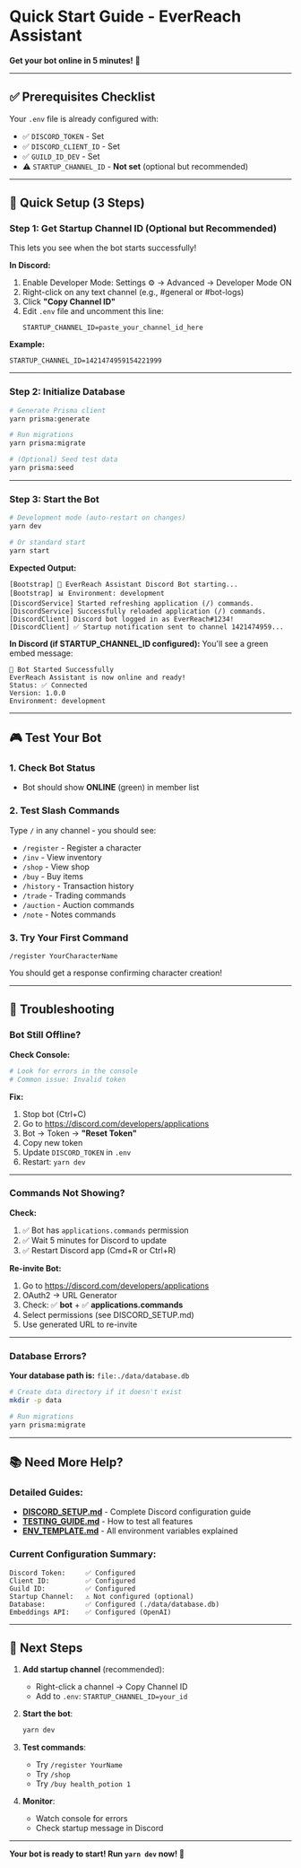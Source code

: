 # Quick Start Guide - EverReach Assistant

**Get your bot online in 5 minutes!** 🚀

---

## ✅ Prerequisites Checklist

Your `.env` file is already configured with:
- ✅ `DISCORD_TOKEN` - Set
- ✅ `DISCORD_CLIENT_ID` - Set  
- ✅ `GUILD_ID_DEV` - Set
- ⚠️ `STARTUP_CHANNEL_ID` - **Not set** (optional but recommended)

---

## 🚀 Quick Setup (3 Steps)

### Step 1: Get Startup Channel ID (Optional but Recommended)

This lets you see when the bot starts successfully!

**In Discord:**
1. Enable Developer Mode: Settings ⚙️ → Advanced → Developer Mode ON
2. Right-click on any text channel (e.g., #general or #bot-logs)
3. Click **"Copy Channel ID"**
4. Edit `.env` file and uncomment this line:
   ```env
   STARTUP_CHANNEL_ID=paste_your_channel_id_here
   ```

**Example:**
```env
STARTUP_CHANNEL_ID=1421474959154221999
```

---

### Step 2: Initialize Database

```bash
# Generate Prisma client
yarn prisma:generate

# Run migrations
yarn prisma:migrate

# (Optional) Seed test data
yarn prisma:seed
```

---

### Step 3: Start the Bot

```bash
# Development mode (auto-restart on changes)
yarn dev

# Or standard start
yarn start
```

**Expected Output:**
```
[Bootstrap] 🚀 EverReach Assistant Discord Bot starting...
[Bootstrap] 📊 Environment: development
[DiscordService] Started refreshing application (/) commands.
[DiscordService] Successfully reloaded application (/) commands.
[DiscordClient] Discord bot logged in as EverReach#1234!
[DiscordClient] ✅ Startup notification sent to channel 1421474959...
```

**In Discord (if STARTUP_CHANNEL_ID configured):**
You'll see a green embed message:
```
🤖 Bot Started Successfully
EverReach Assistant is now online and ready!
Status: ✅ Connected
Version: 1.0.0
Environment: development
```

---

## 🎮 Test Your Bot

### 1. Check Bot Status
- Bot should show **ONLINE** (green) in member list

### 2. Test Slash Commands
Type `/` in any channel - you should see:
- `/register` - Register a character
- `/inv` - View inventory
- `/shop` - View shop
- `/buy` - Buy items
- `/history` - Transaction history
- `/trade` - Trading commands
- `/auction` - Auction commands
- `/note` - Notes commands

### 3. Try Your First Command
```
/register YourCharacterName
```

You should get a response confirming character creation!

---

## 🔧 Troubleshooting

### Bot Still Offline?

**Check Console:**
```bash
# Look for errors in the console
# Common issue: Invalid token
```

**Fix:**
1. Stop bot (Ctrl+C)
2. Go to https://discord.com/developers/applications
3. Bot → Token → **"Reset Token"**
4. Copy new token
5. Update `DISCORD_TOKEN` in `.env`
6. Restart: `yarn dev`

---

### Commands Not Showing?

**Check:**
1. ✅ Bot has `applications.commands` permission
2. ✅ Wait 5 minutes for Discord to update
3. ✅ Restart Discord app (Cmd+R or Ctrl+R)

**Re-invite Bot:**
1. Go to https://discord.com/developers/applications
2. OAuth2 → URL Generator
3. Check: ✅ **bot** + ✅ **applications.commands**
4. Select permissions (see DISCORD_SETUP.md)
5. Use generated URL to re-invite

---

### Database Errors?

**Your database path is:** `file:./data/database.db`

```bash
# Create data directory if it doesn't exist
mkdir -p data

# Run migrations
yarn prisma:migrate
```

---

## 📚 Need More Help?

### Detailed Guides:
- **[DISCORD_SETUP.md](./DISCORD_SETUP.md)** - Complete Discord configuration guide
- **[TESTING_GUIDE.md](./TESTING_GUIDE.md)** - How to test all features
- **[ENV_TEMPLATE.md](./ENV_TEMPLATE.md)** - All environment variables explained

### Current Configuration Summary:
```
Discord Token:     ✅ Configured
Client ID:         ✅ Configured
Guild ID:          ✅ Configured
Startup Channel:   ⚠️ Not configured (optional)
Database:          ✅ Configured (./data/database.db)
Embeddings API:    ✅ Configured (OpenAI)
```

---

## 🎯 Next Steps

1. **Add startup channel** (recommended):
   - Right-click a channel → Copy Channel ID
   - Add to `.env`: `STARTUP_CHANNEL_ID=your_id`

2. **Start the bot**:
   ```bash
   yarn dev
   ```

3. **Test commands**:
   - Try `/register YourName`
   - Try `/shop`
   - Try `/buy health_potion 1`

4. **Monitor**:
   - Watch console for errors
   - Check startup message in Discord

---

**Your bot is ready to start! Run `yarn dev` now! 🚀**

